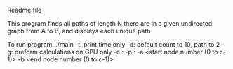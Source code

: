Readme file

This program finds all paths of length N there are in a given undirected graph from A to B, and displays each unique path

To run program:
./main
	-t: print time only
	-d: default count to 10, path to 2
	-g: preform calculations on GPU only
	-c <num of nodes>:
	-p <num of paths>:
	-a <start node number (0 to c-1)>
	-b <end node number (0 to c-1)>
